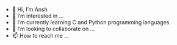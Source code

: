- 👋 Hi, I’m Ansh
- 👀 I’m interested in ...
- 🌱 I’m currently learning C and Python programming languages.
- 💞️ I’m looking to collaborate on ...
- 📫 How to reach me ...

<!---
Ansh00000000/Ansh00000000 is a ✨ special ✨ repository because its `README.md` (this file) appears on your GitHub profile.
You can click the Preview link to take a look at your changes.
--->
